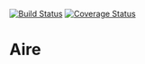 [![Build Status](https://travis-ci.org/glhd/aire.svg?branch=master)](https://travis-ci.org/glhd/aire) [![Coverage Status](https://coveralls.io/repos/github/glhd/aire/badge.svg?branch=master)](https://coveralls.io/github/glhd/aire?branch=master)

Aire
===============
